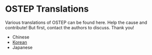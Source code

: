 # OSTEP Translations

Various translations of OSTEP can be found here. Help the cause and contribute! But first, contact the authors to discuss. Thank you!
* Chinese
* [Korean](korean)
* Japanese

